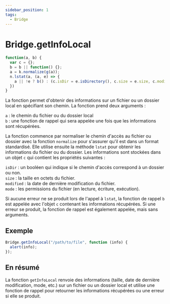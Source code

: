 ```yaml
---
sidebar_position: 1
tags:
  - Bridge
---
```


# Bridge.getInfoLocal

```js
function(a, b) {
  var c = {};
  b = b || function() {};
  a = k.normalize(g(a));
  n.lstat(a, (a, e) => {
    a || !e ? b() : (c.isDir = e.isDirectory(), c.size = e.size, c.modified = e.mtime, c.mode = (e.mode & 1 ? "e" : "") + (e.mode & 2 ? "w" : "") + (e.mode & 4 ? "r" : ""), b(c))
  })
}
```

La fonction permet d'obtenir des informations sur un fichier ou un dossier local en spécifiant son chemin. La fonction prend deux arguments :

`a` : le chemin du fichier ou du dossier local<br/>
`b` : une fonction de rappel qui sera appelée une fois que les informations sont récupérées.

La fonction commence par normaliser le chemin d'accès au fichier ou dossier avec la fonction `normalize` pour s'assurer qu'il est dans un format standardisé. Elle utilise ensuite la méthode `lstat` pour obtenir les informations du fichier ou du dossier. Les informations sont stockées dans un objet `c` qui contient les propriétés suivantes :

`isDir` : un booléen qui indique si le chemin d'accès correspond à un dossier ou non.<br/>
`size` : la taille en octets du fichier.<br/>
`modified` : la date de dernière modification du fichier.<br/>
`mode` : les permissions du fichier (en lecture, écriture, exécution).

Si aucune erreur ne se produit lors de l'appel à `lstat`, la fonction de rappel `b` est appelée avec l'objet `c` contenant les informations récupérées. Si une erreur se produit, la fonction de rappel est également appelée, mais sans arguments.

## Exemple

```js
Bridge.getInfoLocal("/path/to/file", function (info) {
  alert(info);
});
```

## En résumé

La fonction `getInfoLocal` renvoie des informations (taille, date de dernière modification, mode, etc.) sur un fichier ou un dossier local et utilise une fonction de rappel pour retourner les informations récupérées ou une erreur si elle se produit.
